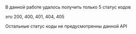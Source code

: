 В данной работе удалось получить только 5 статус кодов

это 200, 400, 401, 404, 405

Остальные статус коды не предусмотренны данной API
